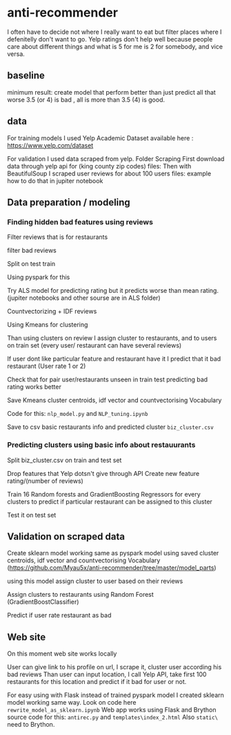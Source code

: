 # anti-recommender
I often have to decide not where I really want to eat but filter places where I defenitelly don't want to go.
Yelp ratings don't help well because people care about different things and what is 5 for me is 2 for somebody, and vice versa.


## baseline

minimum result: create model that perform better than just predict all that worse 3.5 (or 4) is bad , all is more than 3.5 (4) is good. 

## data

For training models I used Yelp Academic Dataset available here : https://www.yelp.com/dataset

For validation I used data scraped from yelp. 
Folder Scraping
First download data through yelp api for (king county zip codes)
files: 
Then with BeautifulSoup I scraped user reviews for about 100 users 
files:
example how to do that in jupiter notebook

## Data preparation / modeling

### Finding hidden bad features using reviews

Filter reviews that is for restaurants

filter bad reviews

Split on test train

Using pyspark for this

Try ALS model for predicting rating but it predicts worse than mean rating. (jupiter notebooks and other sourse are in ALS folder)

Countvectorizing +  IDF  reviews

Using Kmeans for clustering

Than using clusters on review I assign cluster to restaurants, and to users on train set (every user/ restaurant can have several reviews)

If user dont like particular feature and restaurant have it I predict that it bad restaurant (User rate 1 or 2)

Check that for pair user/restaurants unseen in train test predicting bad rating works better

Save Kmeans cluster centroids, idf vector and countvectorising Vocabulary

Code for this: `nlp_model.py` and `NLP_tuning.ipynb` 

Save to csv basic restaurants info and predicted cluster `biz_cluster.csv`

### Predicting clusters using basic info about restauurants

Split biz_cluster.csv on train and test set

Drop features that Yelp dotsn't give through API
Create new feature rating/(number of reviews)

Train 16 Random forests and GradientBoosting Regressors for every clusters to predict if particular restaurant can be assigned to this cluster

Test it on test set

## Validation on scraped data

Create sklearn model working same as pyspark model using saved cluster centroids, idf vector and countvectorising Vocabulary
(https://github.com/Myau5x/anti-recommender/tree/master/model_parts)

using this model assign cluster to user based on their reviews

Assign clusters to restaurants using Random Forest (GradientBoostClassifier)

Predict if user rate restaurant as bad


## Web site

On this moment web site works locally

User can give link to his profile on url, I scrape it, cluster user according his bad reviews
Than user can input location, I call Yelp API, take first 100 restaurants for this location and predict if it bad for user or not.

For easy using with Flask instead of trained pyspark model I created sklearn model working same way. Look on code here `rewrite_model_as_sklearn.ipynb` 
Web app works using Flask and Brython 
source code for this: `antirec.py` and `templates\index_2.html` Also `static\` need to Brython.










